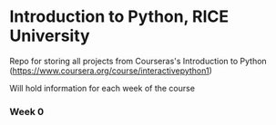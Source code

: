 # Introduction to Python, RICE University
Repo for storing all projects from Courseras's Introduction to Python (https://www.coursera.org/course/interactivepython1)

Will hold information for each week of the course

### Week 0

